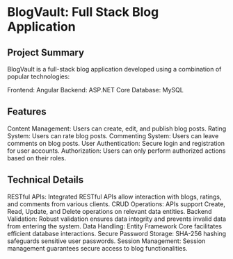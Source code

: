 # BlogVault: Full Stack Blog Application

## Project Summary

BlogVault is a full-stack blog application developed using a combination of popular technologies:

Frontend: Angular
Backend: ASP.NET Core
Database: MySQL
## Features

Content Management: Users can create, edit, and publish blog posts.
Rating System: Users can rate blog posts.
Commenting System: Users can leave comments on blog posts.
User Authentication: Secure login and registration for user accounts.
Authorization: Users can only perform authorized actions based on their roles.
## Technical Details

RESTful APIs: Integrated RESTful APIs allow interaction with blogs, ratings, and comments from various clients.
CRUD Operations: APIs support Create, Read, Update, and Delete operations on relevant data entities.
Backend Validation: Robust validation ensures data integrity and prevents invalid data from entering the system.
Data Handling: Entity Framework Core facilitates efficient database interactions.
Secure Password Storage: SHA-256 hashing safeguards sensitive user passwords.
Session Management: Session management guarantees secure access to blog functionalities.
